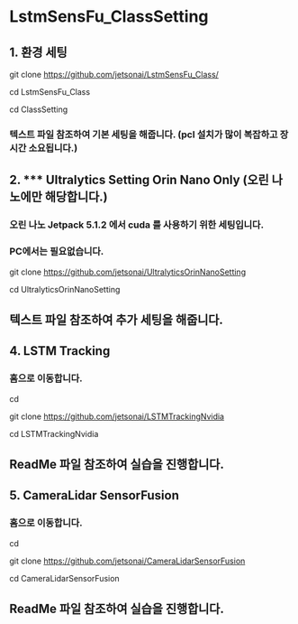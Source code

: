 # LstmSensFu_ClassSetting

## 1. 환경 세팅

git clone https://github.com/jetsonai/LstmSensFu_Class/

cd LstmSensFu_Class

cd ClassSetting

### 텍스트 파일 참조하여 기본 세팅을 해줍니다. (pcl 설치가 많이 복잡하고 장시간 소요됩니다.)

## 2. *** Ultralytics Setting Orin Nano Only (오린 나노에만 해당합니다.)

### 오린 나노 Jetpack 5.1.2 에서 cuda 를 사용하기 위한 세팅입니다. 
### PC에서는 필요없습니다.

git clone https://github.com/jetsonai/UltralyticsOrinNanoSetting

cd UltralyticsOrinNanoSetting

## 텍스트 파일 참조하여 추가 세팅을 해줍니다.

## 4. LSTM Tracking

### 홈으로 이동합니다.

cd

git clone https://github.com/jetsonai/LSTMTrackingNvidia

cd LSTMTrackingNvidia

## ReadMe 파일 참조하여 실습을 진행합니다.

## 5. CameraLidar SensorFusion

### 홈으로 이동합니다.

cd

git clone https://github.com/jetsonai/CameraLidarSensorFusion

cd CameraLidarSensorFusion

## ReadMe 파일 참조하여 실습을 진행합니다.


